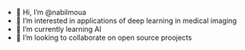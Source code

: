 - 👋 Hi, I’m @nabilmoua
- 👀 I’m interested in applications of deep learning in medical imaging
- 🌱 I’m currently learning AI
- 💞️ I’m looking to collaborate on open source proojects

<!---
nabilmoua/nabilmoua is a ✨ special ✨ repository because its `README.md` (this file) appears on your GitHub profile.
You can click the Preview link to take a look at your changes.
--->
